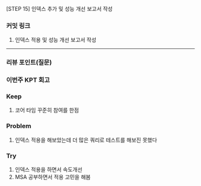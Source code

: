 
[STEP 15] 인덱스 추가 및 성능 개선 보고서 작성 

### **커밋 링크**

1. 인덱스 적용 및 성능 개선 보고서 작성 

---
### **리뷰 포인트(질문)**


### **이번주 KPT 회고**

### Keep
<!-- 유지해야 할 좋은 점 -->
1. 코어 타임 꾸준히 참여를 한점

### Problem
<!--개선이 필요한 점-->
1. 인덱스 적용을 해보았는데 더 많은 쿼리로 테스트를 해보진 못했다

### Try
<!-- 새롭게 시도할 점 -->
1. 인덱스 적용을 하면서 속도개선 
2. MSA 공부하면서 적용 고민을 해봄